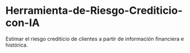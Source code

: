 # Herramienta-de-Riesgo-Crediticio-con-IA
Estimar el riesgo crediticio de clientes a partir de información financiera e histórica.

